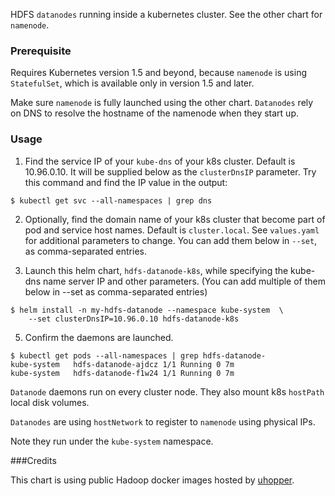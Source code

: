 HDFS `datanodes` running inside a kubernetes cluster. See the other chart for
`namenode`.

### Prerequisite

  Requires Kubernetes version 1.5 and beyond, because `namenode` is using
  `StatefulSet`, which is available only in version 1.5 and later.

  Make sure `namenode` is fully launched using the other chart. `Datanodes` rely
  on DNS to resolve the hostname of the namenode when they start up.

### Usage

  1. Find the service IP of your `kube-dns` of your k8s cluster.
     Default is 10.96.0.10. It will be supplied below as the `clusterDnsIP`
     parameter. Try this command and find the IP value in the output:

  ```
  $ kubectl get svc --all-namespaces | grep dns
  ```

  2. Optionally, find the domain name of your k8s cluster that become part of
     pod and service host names. Default is `cluster.local`. See `values.yaml`
     for additional parameters to change. You can add them below in `--set`,
     as comma-separated entries.

  3. Launch this helm chart, `hdfs-datanode-k8s`, while specifying
     the kube-dns name server IP and other parameters. (You can add multiple
     of them below in --set as comma-separated entries)

  ```
  $ helm install -n my-hdfs-datanode --namespace kube-system  \
      --set clusterDnsIP=10.96.0.10 hdfs-datanode-k8s
  ```

  5. Confirm the daemons are launched.

  ```
  $ kubectl get pods --all-namespaces | grep hdfs-datanode-
  kube-system   hdfs-datanode-ajdcz 1/1 Running 0 7m
  kube-system   hdfs-datanode-f1w24 1/1 Running 0 7m
  ```

`Datanode` daemons run on every cluster node. They also mount k8s `hostPath`
local disk volumes.

`Datanodes` are using `hostNetwork` to register to `namenode` using
physical IPs.

Note they run under the `kube-system` namespace.

###Credits

This chart is using public Hadoop docker images hosted by
  [uhopper](https://hub.docker.com/u/uhopper/).
